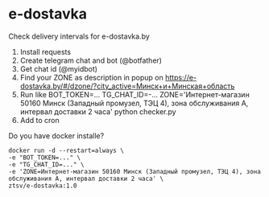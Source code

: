 # e-dostavka
Check delivery intervals for e-dostavka.by

1. Install requests
2. Create telegram chat and bot (@botfather)
3. Get chat id (@myidbot)
4. Find your ZONE as description in popup on https://e-dostavka.by/#/dzone/?city_active=Минск+и+Минская+область
4. Run like
BOT_TOKEN=... TG_CHAT_ID=-... ZONE='Интернет-магазин 50160 Минск (Западный промузел, ТЭЦ 4), зона обслуживания А, интервал доставки 2 часа' python checker.py
5. Add to cron


Do you have docker installe?

```
docker run -d --restart=always \
-e "BOT_TOKEN=..." \
-e "TG_CHAT_ID=..." \
-e 'ZONE=Интернет-магазин 50160 Минск (Западный промузел, ТЭЦ 4), зона обслуживания А, интервал доставки 2 часа' \
ztsv/e-dostavka:1.0
```